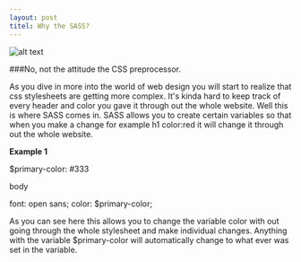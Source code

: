 ```yaml
---
layout: post
titel: Why the SASS?
---
```


![alt text](http://media02.hongkiat.com/getting-started-saas/sass-getting-started.jpg "sass logo")


###No, not the attitude the CSS preprocessor.

As you dive in more into the world of web design you will start to realize that css stylesheets are getting more complex. It's kinda hard to keep track of every header and color you gave it through out the whole website. Well this is where SASS comes in. SASS allows you to create certain variables so that when you make a change for example h1 color:red it will change it through out the whole website.

<b>Example 1</b>

$primary-color:  #333

body

  font: open sans;
  color: $primary-color;
  
  As you can see here this allows you to change the variable color with out going through the whole stylesheet and make individual changes. Anything with the variable $primary-color will automatically change to what ever was set in the variable.
